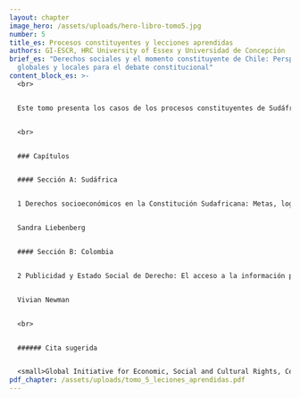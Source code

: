 ```yaml
---
layout: chapter
image_hero: /assets/uploads/hero-libro-tomo5.jpg
number: 5
title_es: Procesos constituyentes y lecciones aprendidas
authors: GI-ESCR, HRC University of Essex y Universidad de Concepción
brief_es: "Derechos sociales y el momento constituyente de Chile: Perspectivas
  globales y locales para el debate constitucional"
content_block_es: >-
  <br>


  Este tomo presenta los casos de los procesos constituyentes de Sudáfrica y Colombia, donde los derechos sociales jugaron un rol preponderante en la discusión constituyente. De ambos casos se extraen lecciones en primera persona que demuestran la importancia de deliberar sobre los derechos en sede constitucional y los aprendizajes obtenidos en ambos procesos, que pueden iluminar y facilitar la experiencia del proceso constituyente que Chile atraviesa.


  <br>


  ### Capítulos


  #### Sección A: Sudáfrica


  1 Derechos socioeconómicos en la Constitución Sudafricana: Metas, logros, decepciones y lecciones.


  Sandra Liebenberg


  #### Sección B: Colombia


  2 Publicidad y Estado Social de Derecho: El acceso a la información pública como derecho fundamental e instrumental para los derechos económicos y sociales en la Constitución Política de Colombia.


  Vivian Newman


  <br>


  ###### Cita sugerida


  <small>Global Initiative for Economic, Social and Cultural Rights, Centro de Derechos Humanos de la Universidad de Essex y Universidad de Concepción (2021) Derechos sociales y el momento constituyene de Chile: Perspectivas globales y locales para el debate constitucional. Tomo V: Procesos constituyentes y lecciones aprendidas. Santiago, Chile: Global Initiative for Economic, Social and Cultural Rights. DOI: 10.53110/ZLQV6402.</small>
pdf_chapter: /assets/uploads/tomo_5_leciones_aprendidas.pdf
---
```

